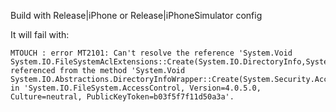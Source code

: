 Build with Release|iPhone or Release|iPhoneSimulator config

It will fail with:

```
MTOUCH : error MT2101: Can't resolve the reference 'System.Void System.IO.FileSystemAclExtensions::Create(System.IO.DirectoryInfo,System.Security.AccessControl.DirectorySecurity)', referenced from the method 'System.Void System.IO.Abstractions.DirectoryInfoWrapper::Create(System.Security.AccessControl.DirectorySecurity)' in 'System.IO.FileSystem.AccessControl, Version=4.0.5.0, Culture=neutral, PublicKeyToken=b03f5f7f11d50a3a'.
```